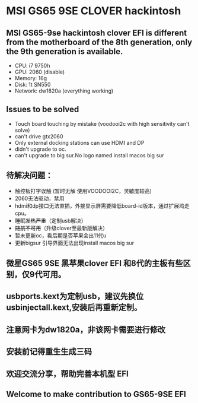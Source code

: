 # MSI GS65 9SE CLOVER hackintosh
## MSI GS65-9se hackintosh clover EFI is different from the motherboard of the 8th generation, only the 9th generation is available.

+ CPU: i7 9750h
+ GPU: 2060 (disable)
+ Memory: 16g
+ Disk: 1t SN550
+ Network: dw1820a (everything working)

## Issues to be solved
+ Touch board touching by mistake (voodooi2c with high sensitivity can't solve)
+ can't drive gtx2060 
+ Only external docking stations can use HDMI and DP
+ didn't upgrade to oc.
+ can't upgrade to big sur.No logo named install macos big sur 


## 待解决问题：
+ 触控板打字误触 (暂时无解 使用VOODOOI2C，灵敏度较高)
+ 2060无法驱动，禁用
+ hdmi和dp接口无法直插，外接显示屏需要降低board-id版本，通过扩展坞走cpu。
+ ~~睡眠发热严重~~（定制usb解决）
+ ~~随航不可用~~（升级clover至最新版解决）
+ 暂未更新oc，看后期是否苹果会出11代u
+ 更新bigsur 引导界面无法出现install macos big sur 

## 微星GS65 9SE 黑苹果clover EFI 和8代的主板有些区别，仅9代可用。
## usbports.kext为定制usb，建议先换位usbinjectall.kext,安装后再重新定制。
## 注意网卡为dw1820a，非该网卡需要进行修改
## 安装前记得重生生成三码
## 欢迎交流分享，帮助完善本机型 EFI
## Welcome to make contribution to GS65-9SE EFI

